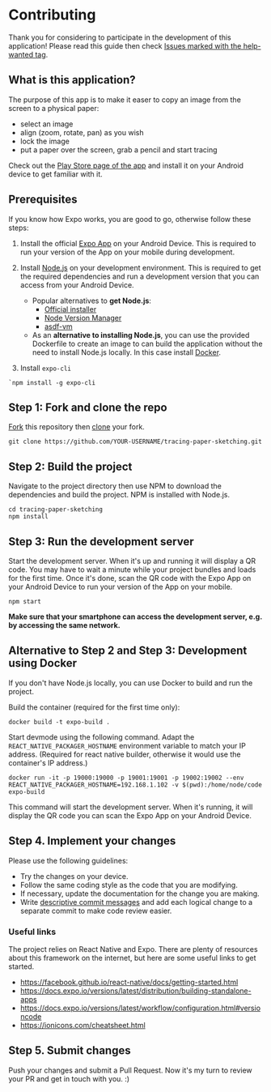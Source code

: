 # Contributing

Thank you for considering to participate in the development of this application! Please read this guide then check
[Issues marked with the help-wanted tag](https://github.com/dodie/tracing-paper-sketching/issues?q=is%3Aissue+label%3A%22help+wanted%22+is%3Aopen).


## What is this application?

The purpose of this app is to make it easer to copy an image from the screen to a physical paper:
- select an image
- align (zoom, rotate, pan) as you wish
- lock the image
- put a paper over the screen, grab a pencil and start tracing

Check out the [Play Store page of the app](https://play.google.com/store/apps/details?id=com.advancedweb.tracing_paper_sketching)
and install it on your Android device to get familiar with it.


## Prerequisites

If you know how Expo works, you are good to go, otherwise follow these steps:

1. Install the official [Expo App](https://play.google.com/store/apps/details?id=host.exp.exponent&hl=hu) on your Android Device.
  This is required to run your version of the App on your mobile during development.

2. Install [Node.js](https://nodejs.org/) on your development environment.
  This is required to get the required dependencies and run a development version that you can access
  from your Android Device. 
    - Popular alternatives to **get Node.js**:
      - [Official installer](https://nodejs.org/en/download/)
      - [Node Version Manager](https://github.com/nvm-sh/nvm)
      - [asdf-vm](https://github.com/asdf-vm/asdf-nodejs)
    - As an **alternative to installing Node.js**, you can use the provided Dockerfile to create an image to can build the
    application without the need to install Node.js locally. In this case install [Docker](https://www.docker.com/).

3. Install `expo-cli`
  ```
  `npm install -g expo-cli
  ```


## Step 1: Fork and clone the repo

[Fork](https://docs.github.com/en/github/getting-started-with-github/fork-a-repo)
this repository then [clone](https://docs.github.com/en/github/creating-cloning-and-archiving-repositories/cloning-a-repository)
your fork.

```
git clone https://github.com/YOUR-USERNAME/tracing-paper-sketching.git
```


## Step 2: Build the project

Navigate to the project directory then use NPM to download the dependencies and build the project. NPM is installed
with Node.js.

```
cd tracing-paper-sketching
npm install
```


## Step 3: Run the development server

Start the development server. When it's up and running it will display a QR code. You may have to wait a minute while your project
bundles and loads for the first time. Once it's done, scan the QR code with the Expo App on your Android Device to run your version
of the App on your mobile.

```
npm start
```

**Make sure that your smartphone can access the development server, e.g. by accessing the same network.**


## Alternative to Step 2 and Step 3: Development using Docker

If you don't have Node.js locally, you can use Docker to build and run the project.

Build the container (required for the first time only):

```
docker build -t expo-build .
```

Start devmode using the following command. Adapt the `REACT_NATIVE_PACKAGER_HOSTNAME` environment variable
to match your IP address. (Required for react native builder, otherwise it would use the container's IP address.)

```
docker run -it -p 19000:19000 -p 19001:19001 -p 19002:19002 --env REACT_NATIVE_PACKAGER_HOSTNAME=192.168.1.102 -v $(pwd):/home/node/code expo-build
```

This command will start the development server. When it's running, it will display the QR code you can scan the Expo
App on your Android Device.


## Step 4. Implement your changes

Please use the following guidelines:

- Try the changes on your device.
- Follow the same coding style as the code that you are modifying.
- If necessary, update the documentation for the change you are making.
- Write [descriptive commit messages](https://chiamakaikeanyi.dev/how-to-write-good-git-commit-messages/) and add each logical change
  to a separate commit to make code review easier.


### Useful links

The project relies on React Native and Expo. There are plenty of resources about this framework on the internet, but here are some useful links
to get started.

- https://facebook.github.io/react-native/docs/getting-started.html
- https://docs.expo.io/versions/latest/distribution/building-standalone-apps
- https://docs.expo.io/versions/latest/workflow/configuration.html#versioncode
- https://ionicons.com/cheatsheet.html


## Step 5. Submit changes

Push your changes and submit a Pull Request. Now it's my turn to review your PR and get in touch with you. :)

